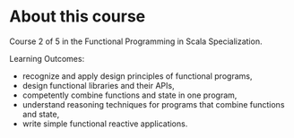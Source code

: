 # About this course

Course 2 of 5 in the Functional Programming in Scala Specialization.

Learning Outcomes: 

- recognize and apply design principles of functional programs, 
- design functional libraries and their APIs, 
- competently combine functions and state in one program, 
- understand reasoning techniques for programs that combine functions and state, 
- write simple functional reactive applications.

